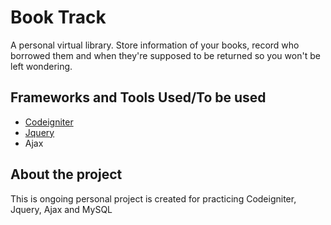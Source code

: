 # Book Track
A personal virtual library. Store information of your books, record who borrowed them and when they're supposed to be returned so you won't be left wondering.


## Frameworks and Tools Used/To be used
* [Codeigniter](https://codeigniter.com/download) 
* [Jquery](https://jquery.com/download/)
* Ajax


## About the project
This is ongoing personal project is created for practicing Codeigniter, Jquery, Ajax and MySQL


